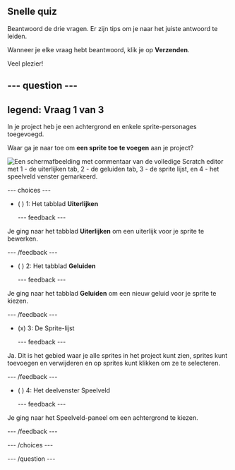 ## Snelle quiz

Beantwoord de drie vragen. Er zijn tips om je naar het juiste antwoord te leiden.

Wanneer je elke vraag hebt beantwoord, klik je op **Verzenden**.

Veel plezier!

--- question ---
---
legend: Vraag 1 van 3
---

In je project heb je een achtergrond en enkele sprite-personages toegevoegd.

Waar ga je naar toe om **een sprite toe te voegen** aan je project?

![Een schermafbeelding met commentaar van de volledige Scratch editor met 1 - de uiterlijken tab, 2 - de geluiden tab, 3 - de sprite lijst, en 4 - het speelveld venster gemarkeerd.](images/question1.png)

--- choices ---

- ( ) 1: Het tabblad **Uiterlijken**

  --- feedback ---

Je ging naar het tabblad **Uiterlijken** om een uiterlijk voor je sprite te bewerken.

  --- /feedback ---

- ( ) 2: Het tabblad **Geluiden**

  --- feedback ---

Je ging naar het tabblad **Geluiden** om een nieuw geluid voor je sprite te kiezen.

  --- /feedback ---

- (x) 3: De Sprite-lijst

  --- feedback ---

Ja. Dit is het gebied waar je alle sprites in het project kunt zien, sprites kunt toevoegen en verwijderen en op sprites kunt klikken om ze te selecteren.

  --- /feedback ---

- ( ) 4: Het deelvenster Speelveld

  --- feedback ---

Je ging naar het Speelveld-paneel om een achtergrond te kiezen.

  --- /feedback ---

--- /choices ---

--- /question ---
